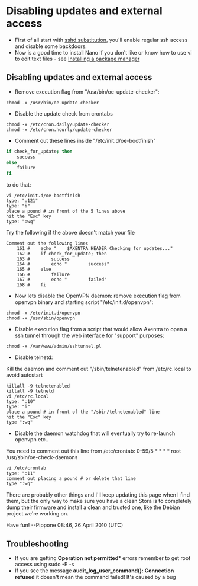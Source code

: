 # Disabling updates and external access
- First of all start with [sshd substitution](Sshd_substitution.md), you'll enable regular ssh access and disable some backdoors.
- Now is a good time to install Nano if you don't like or know how to use vi to edit text files - see [Installing a package manager](Installing_a_package_manager.md)


## Disabling updates and external access

- Remove execution flag from "/usr/bin/oe-update-checker":
```
chmod -x /usr/bin/oe-update-checker
```
- Disable the update check from crontabs
```
chmod -x /etc/cron.daily/update-checker
chmod -x /etc/cron.hourly/update-checker
```
- Comment out these lines inside "/etc/init.d/oe-bootfinish"
```bash
if check_for_update; then
    success
else
    failure
fi
```
to do that:
```
vi /etc/init.d/oe-bootfinish
type: ":121"
type: "i"
place a pound # in front of the 5 lines above
hit the "Esc" key
type: ":wq"
```
Try the following if the above doesn't match your file
```
Comment out the following lines
    161 #    echo "    $AXENTRA_HEADER Checking for updates..."
    162 #    if check_for_update; then
    163 #        success
    164 #        echo "        success"
    165 #    else
    166 #        failure
    167 #        echo "        failed"
    168 #    fi
```
- Now lets disable the OpenVPN daemon: remove execution flag from openvpn binary and starting script "/etc/init.d/openvpn":
```
chmod -x /etc/init.d/openvpn
chmod -x /usr/sbin/openvpn
```
- Disable execution flag from a script that would allow Axentra to open a ssh tunnel through the web interface for "support" purposes:
```
chmod -x /var/www/admin/sshtunnel.pl
```
- Disable telnetd:

Kill the daemon and comment out "/sbin/telnetenabled" from /etc/rc.local to avoid autostart
```
killall -9 telnetenabled
killall -9 telnetd
vi /etc/rc.local
type: ":10"
type: "i"
place a pound # in front of the "/sbin/telnetenabled" line
hit the "Esc" key
type ":wq"
```
- Disable the daemon watchdog that will eventually try to re-launch openvpn etc..

You need to comment out this line from /etc/crontab: 0-59/5 * * * * root /usr/sbin/oe-check-daemons
```
vi /etc/crontab
type: ":11"
comment out placing a pound # or delete that line
type ":wq"
```
There are probably other things and I'll keep updating this page when I find them, but the only way to make sure you have a clean Stora is to completely dump their firmware and install a clean and trusted one, like the Debian project we're working on.

Have fun! --Pippone 08:46, 26 April 2010 (UTC)
## Troubleshooting

- If you are getting **Operation not permitted*** errors remember to get root access using sudo -E -s
- If you see the message **audit_log_user_command(): Connection refused** it doesn't mean the command failed! It's caused by a bug
